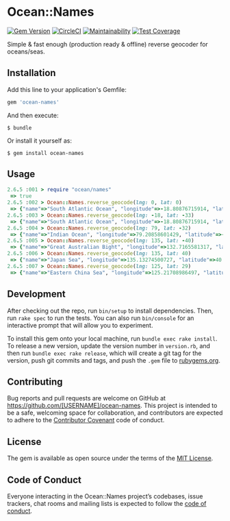 # Ocean::Names

[![Gem Version](https://badge.fury.io/rb/ocean-names.svg)](https://badge.fury.io/rb/ocean-names)
[![CircleCI](https://circleci.com/gh/skcc321/ocean-names/tree/master.svg?style=svg)](https://circleci.com/gh/skcc321/ocean-names/tree/master)
[![Maintainability](https://api.codeclimate.com/v1/badges/1f06ba3f12a4408c402b/maintainability)](https://codeclimate.com/github/skcc321/ocean-names/maintainability)
[![Test Coverage](https://api.codeclimate.com/v1/badges/1f06ba3f12a4408c402b/test_coverage)](https://codeclimate.com/github/skcc321/ocean-names/test_coverage)

Simple & fast enough (production ready & offline) reverse geocoder for oceans/seas.

## Installation

Add this line to your application's Gemfile:

```ruby
gem 'ocean-names'
```

And then execute:

    $ bundle

Or install it yourself as:

    $ gem install ocean-names

## Usage

```ruby
2.6.5 :001 > require "ocean/names"
 => true
2.6.5 :002 > Ocean::Names.reverse_geocode(lng: 0, lat: 0)
 => {"name"=>"South Atlantic Ocean", "longitude"=>-18.80876715914, "latitude"=>-33.73239551445, "min_x"=>-69.60083675371, "min_y"=>-60, "max_x"=>20.00904913827, "max_y"=>0.07510554798, "area"=>40501812}
2.6.5 :003 > Ocean::Names.reverse_geocode(lng: -18, lat: -33)
 => {"name"=>"South Atlantic Ocean", "longitude"=>-18.80876715914, "latitude"=>-33.73239551445, "min_x"=>-69.60083675371, "min_y"=>-60, "max_x"=>20.00904913827, "max_y"=>0.07510554798, "area"=>40501812}
2.6.5 :004 > Ocean::Names.reverse_geocode(lng: 79, lat: -32)
 => {"name"=>"Indian Ocean", "longitude"=>79.20858601429, "latitude"=>-32.72458381046, "min_x"=>20.00261595272, "min_y"=>-60, "max_x"=>146.8982192222, "max_y"=>10.44499945636, "area"=>58230954}
2.6.5 :005 > Ocean::Names.reverse_geocode(lng: 135, lat: -40)
 => {"name"=>"Great Australian Bight", "longitude"=>132.7165581317, "latitude"=>-36.72591576597, "min_x"=>117.6141982382, "min_y"=>-43.56601647135, "max_x"=>146.23115575344, "max_y"=>-31.46366941901, "area"=>1326209}
2.6.5 :006 > Ocean::Names.reverse_geocode(lng: 135, lat: 40)
 => {"name"=>"Japan Sea", "longitude"=>135.13274500727, "latitude"=>40.5084302428, "min_x"=>125.8013889, "min_y"=>32.57501368363, "max_x"=>142.2638347153, "max_y"=>51.74733316939, "area"=>1066307}
2.6.5 :007 > Ocean::Names.reverse_geocode(lng: 125, lat: 29)
 => {"name"=>"Eastern China Sea", "longitude"=>125.21708986497, "latitude"=>29.13089135213, "min_x"=>118.47804582106, "min_y"=>24.05760752069, "max_x"=>131.1322036827, "max_y"=>33.37195920955, "area"=>761356}
```

## Development

After checking out the repo, run `bin/setup` to install dependencies. Then, run `rake spec` to run the tests. You can also run `bin/console` for an interactive prompt that will allow you to experiment.

To install this gem onto your local machine, run `bundle exec rake install`. To release a new version, update the version number in `version.rb`, and then run `bundle exec rake release`, which will create a git tag for the version, push git commits and tags, and push the `.gem` file to [rubygems.org](https://rubygems.org).

## Contributing

Bug reports and pull requests are welcome on GitHub at https://github.com/[USERNAME]/ocean-names. This project is intended to be a safe, welcoming space for collaboration, and contributors are expected to adhere to the [Contributor Covenant](http://contributor-covenant.org) code of conduct.

## License

The gem is available as open source under the terms of the [MIT License](https://opensource.org/licenses/MIT).

## Code of Conduct

Everyone interacting in the Ocean::Names project’s codebases, issue trackers, chat rooms and mailing lists is expected to follow the [code of conduct](https://github.com/[USERNAME]/ocean-names/blob/master/CODE_OF_CONDUCT.md).
